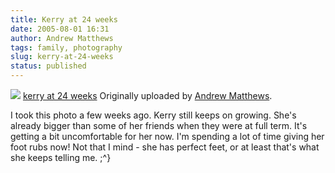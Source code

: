 ```yaml
---
title: Kerry at 24 weeks
date: 2005-08-01 16:31
author: Andrew Matthews
tags: family, photography
slug: kerry-at-24-weeks
status: published
---
```


[![](http://photos22.flickr.com/30205906_b331f12973_m.jpg)](http://www.flickr.com/photos/aabs/30205906/ "photo sharing")
[kerry at 24 weeks](http://www.flickr.com/photos/aabs/30205906/)
Originally uploaded by [Andrew Matthews](http://www.flickr.com/people/aabs/).

I took this photo a few weeks ago. Kerry still keeps on growing. She's already bigger than some of her friends when they were at full term. It's getting a bit uncomfortable for her now. I'm spending a lot of time giving her foot rubs now! Not that I mind - she has perfect feet, or at least that's what she keeps telling me. ;\^}
